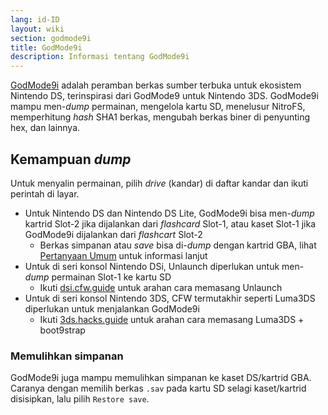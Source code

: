 ```yaml
---
lang: id-ID
layout: wiki
section: godmode9i
title: GodMode9i
description: Informasi tentang GodMode9i
---
```


[GodMode9i](https://github.com/DS-Homebrew/GodMode9i/) adalah peramban berkas sumber terbuka untuk ekosistem Nintendo DS, terinspirasi dari GodMode9 untuk Nintendo 3DS. GodMode9i mampu men-*dump* permainan, mengelola kartu SD, menelusur NitroFS, memperhitung *hash* SHA1 berkas, mengubah berkas biner di penyunting hex, dan lainnya.

## Kemampuan *dump*

Untuk menyalin permainan, pilih *drive* (kandar) di daftar kandar dan ikuti perintah di layar.
- Untuk Nintendo DS dan Nintendo DS Lite, GodMode9i bisa men-*dump* kartrid Slot-2 jika dijalankan dari *flashcard* Slot-1, atau kaset Slot-1 jika GodMode9i dijalankan dari *flashcart* Slot-2
   - Berkas simpanan atau *save* bisa di-*dump* dengan kartrid GBA, lihat [Pertanyaan Umum](faq?faq=how-do-i-dump-ds-saves-using-gba-save-data) untuk informasi lanjut
- Untuk di seri konsol Nintendo DSi, Unlaunch diperlukan untuk men-*dump* permainan Slot-1 ke kartu SD
   - Ikuti [dsi.cfw.guide](https://dsi.cfw.guide/) untuk arahan cara memasang Unlaunch
- Untuk di seri konsol Nintendo 3DS, CFW termutakhir seperti Luma3DS diperlukan untuk menjalankan GodMode9i
   - Ikuti [3ds.hacks.guide](https://3ds.hacks.guide/) untuk arahan cara memasang Luma3DS + boot9strap

### Memulihkan simpanan
GodMode9i juga mampu memulihkan simpanan ke kaset DS/kartrid GBA. Caranya dengan memilih berkas `.sav` pada kartu SD selagi kaset/kartrid disisipkan, lalu pilih `Restore save`.
